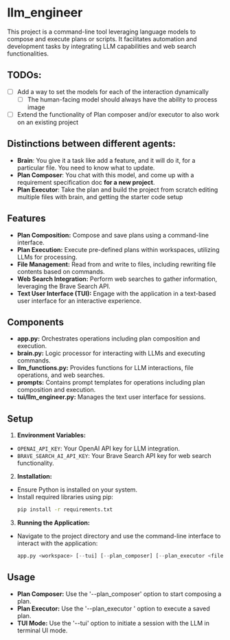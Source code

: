 # llm_engineer

This project is a command-line tool leveraging language models to compose and execute plans or scripts. It facilitates automation and development tasks by integrating LLM capabilities and web search functionalities.

## TODOs:
- [ ] Add a way to set the models for each of the interaction dynamically
  - [ ] The human-facing model should always have the ability to process image
- [ ] Extend the functionality of Plan composer and/or executor to also work on an existing project

## Distinctions between different agents:
- **Brain**: You give it a task like add a feature, and it will do it, for a particular file. You need to know what to update.
- **Plan Composer**: You chat with this model, and come up with a requirement specification doc __for a new project__.
- **Plan Executor**: Take the plan and build the project from scratch editing multiple files with brain, and getting the starter code setup

## Features

- **Plan Composition:** Compose and save plans using a command-line interface.
- **Plan Execution:** Execute pre-defined plans within workspaces, utilizing LLMs for processing.
- **File Management:** Read from and write to files, including rewriting file contents based on commands.
- **Web Search Integration:** Perform web searches to gather information, leveraging the Brave Search API.
- **Text User Interface (TUI):** Engage with the application in a text-based user interface for an interactive experience.

## Components

- **app.py:** Orchestrates operations including plan composition and execution.
- **brain.py:** Logic processor for interacting with LLMs and executing commands.
- **llm_functions.py:** Provides functions for LLM interactions, file operations, and web searches.
- **prompts:** Contains prompt templates for operations including plan composition and execution.
- **tui/llm_engineer.py:** Manages the text user interface for sessions.

## Setup

1. **Environment Variables:**
  - `OPENAI_API_KEY`: Your OpenAI API key for LLM integration.
  - `BRAVE_SEARCH_AI_API_KEY`: Your Brave Search API key for web search functionality.

2. **Installation:**
  - Ensure Python is installed on your system.
  - Install required libraries using pip:
    ```bash
    pip install -r requirements.txt
    ```
3. **Running the Application:**
  - Navigate to the project directory and use the command-line interface to interact with the application:
    ```python
    app.py <workspace> [--tui] [--plan_composer] [--plan_executor <filename>]
    ```

## Usage
- **Plan Composer:** Use the '--plan_composer' option to start composing a plan.
- **Plan Executor:** Use the '--plan_executor <filename>' option to execute a saved plan.
- **TUI Mode:** Use the '--tui' option to initiate a session with the LLM in terminal UI mode.
